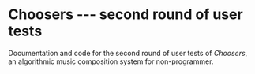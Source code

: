 # Choosers --- second round of user tests

Documentation and code for the second round of user tests of *Choosers*, an algorithmic music composition system for non-programmer.